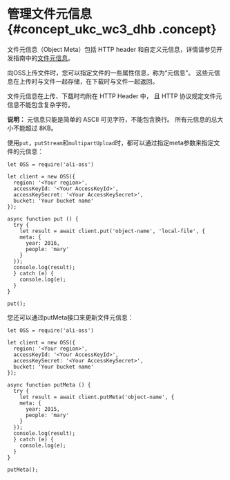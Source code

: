 # 管理文件元信息 {#concept_ukc_wc3_dhb .concept}

文件元信息（Object Meta）包括 HTTP header 和自定义元信息，详情请参见开发指南中的[文件元信息](../../../../../cn.zh-CN/开发指南/管理文件/管理文件元信息.md#)。

向OSS上传文件时，您可以指定文件的一些属性信息，称为“元信息”。 这些元信息在上传时与文件一起存储，在下载时与文件一起返回。

文件元信息在上传、下载时均附在 HTTP Header 中， 且 HTTP 协议规定文件元信息不能包含复杂字符。

**说明：** 元信息只能是简单的 ASCII 可见字符，不能包含换行。 所有元信息的总大小不能超过 8KB。

使用`put`，`putStream`和`multipartUpload`时，都可以通过指定meta参数来指定文件的元信息：

```language-js
let OSS = require('ali-oss')

let client = new OSS({
  region: '<Your region>',
  accessKeyId: '<Your AccessKeyId>',
  accessKeySecret: '<Your AccessKeySecret>',
  bucket: 'Your bucket name'
});

async function put () {
  try {
    let result = await client.put('object-name', 'local-file', {
    meta: {
      year: 2016,
      people: 'mary'
    }
  });
  console.log(result);
  } catch (e) {
    console.log(e);
  }
}

put();

```

您还可以通过putMeta接口来更新文件元信息：

```language-js
let OSS = require('ali-oss')

let client = new OSS({
  region: '<Your region>',
  accessKeyId: '<Your AccessKeyId>',
  accessKeySecret: '<Your AccessKeySecret>',
  bucket: 'Your bucket name'
});

async function putMeta () {
  try {
    let result = await client.putMeta('object-name', {
    meta: {
      year: 2015,
      people: 'mary'
    }
  });
  console.log(result);
  } catch (e) {
    console.log(e);
  }
}

putMeta();

```

